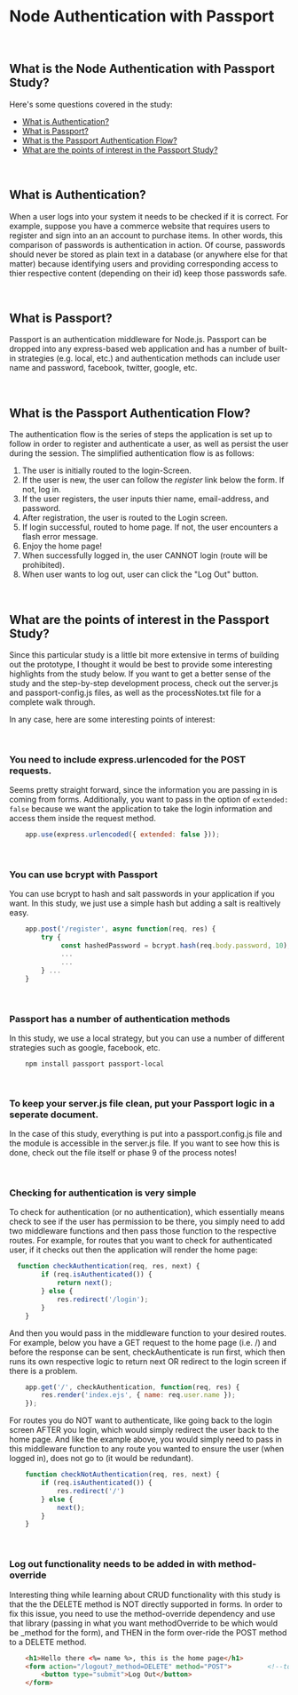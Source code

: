 # Node Authentication with Passport

<br>

## What is the Node Authentication with Passport Study?

Here's some questions covered in the study:

* [What is Authentication?](#What-is-Authentication)
* [What is Passport?](#What-is-Passport)
* [What is the Passport Authentication Flow?](#What-is-the-Passport-Authentication-Flow)
* [What are the points of interest in the Passport Study?](#What-are-the-points-of-interest-in-the-Passport-Study)

<br>

## What is Authentication?
When a user logs into your system it needs to be checked if it is correct. For example, suppose you have a commerce website that requires users to register and sign into an an account to purchase items. In other words, this comparison of passwords is authentication in action.  Of course, passwords should never be stored as plain text in a database (or anywhere else for that matter) because identifying users and providing corresponding access to thier respective content (depending on their id) keep those passwords safe. 

<br>

## What is Passport?
Passport is an authentication middleware for Node.js.  Passport can be dropped into any express-based web application and has a number of built-in strategies (e.g. local, etc.) and authentication methods can include user name and password, facebook, twitter, google, etc.

<br>

## What is the Passport Authentication Flow?
The authentication flow is the series of steps the application is set up to follow in order to register and authenticate a user, as well as persist the user during the session.  The simplified authentication flow is as follows:

1. The user is initially routed to the login-Screen.
2. If the user is new, the user can follow the *register* link below the form.  If not, log in.
3. If the user registers, the user inputs thier name, email-address, and password.
4. After registration, the user is routed to the Login screen.
5. If login successful, routed to home page.  If not, the user encounters a flash error message.
6. Enjoy the home page!
7. When successfully logged in, the user CANNOT login (route will be prohibited).
8. When user wants to log out, user can click the "Log Out" button.

<br>

## What are the points of interest in the Passport Study?
Since this particular study is a little bit more extensive in terms of building out the prototype, I thought it would be best to provide some interesting highlights from the study below.  If you want to get a better sense of the study and the step-by-step development process, check out the server.js and passport-config.js files, as well as the processNotes.txt file for a complete walk through.  

In any case, here are some interesting points of interest:

<br>

### You need to include express.urlencoded for the POST requests.
Seems pretty straight forward, since the information you are passing in is coming from forms.  Additionally, you want to pass in the option of ``` extended: false ``` because we want the application to take the login information and access them inside the request method.
```JavaScript
    app.use(express.urlencoded({ extended: false }));
```

<br>

### You can use bcrypt with Passport
You can use bcrypt to hash and salt passwords in your application if you want.  In this study, we just use a simple hash but adding a salt is realtively easy.
```JavaScript
    app.post('/register', async function(req, res) { 
        try {
             const hashedPassword = bcrypt.hash(req.body.password, 10);
             ...
             ...
        } ...
    }
```

<br>

### Passport has a number of authentication methods
In this study, we use a local strategy, but you can use a number of different strategies such as google, facebook, etc.
```
    npm install passport passport-local
```

<br>

### To keep your server.js file clean, put your Passport logic in a seperate document.
In the case of this study, everything is put into a passport.config.js file and the module is accessible in the server.js file.  If you want to see how this is done, check out the file itself or phase 9 of the process notes!

<br>

### Checking for authentication is very simple
To check for authentication (or no authentication), which essentially means check to see if the user has permission to be there, you simply need to add two middleware functions and then pass those function to the respective routes.  For example, for routes that you want to check for authenticated user, if it checks out then the application will render the home page:
```JavaScript
  function checkAuthentication(req, res, next) {  
        if (req.isAuthenticated()) {  
            return next();  
        } else {
            res.redirect('/login'); 
        }
    }
```
And then you would pass in the middleware function to your desired routes. For example, below you have a GET request to the home page (i.e. /) and before the response can be sent, checkAuthenticate is run first, which then runs its own respective logic to return next OR redirect to the login screen if there is a problem. 

```JavaScript
    app.get('/', checkAuthentication, function(req, res) {    
        res.render('index.ejs', { name: req.user.name });      
    });
```

For routes you do NOT want to authenticate, like going back to the login screen AFTER you login, which would simply redirect the user back to the home page. And like the example above, you would simply need to pass in this middleware function to any route you wanted to ensure the user (when logged in), does not go to (it would be redundant).
```JavaScript
    function checkNotAuthentication(req, res, next) {   
        if (req.isAuthenticated()) {       
            res.redirect('/')  
        } else {
            next();  
        }
    }
```

<br>

### Log out functionality needs to be added in with method-override
Interesting thing while learning about CRUD functionality with this study is that the the DELETE method is NOT directly supported in forms.  In order to fix this issue, you need to use the method-override dependency and use that library (passing in what you want methodOverride to be which would be _method for the form), and THEN in the form over-ride the POST method to a DELETE method.
```HTML
    <h1>Hello there <%= name %>, this is the home page</h1>
    <form action="/logout?_method=DELETE" method="POST">         <!--to logout, the "_method" overrides the method (i.e. POST) with DELETE-->
        <button type="submit">Log Out</button>
    </form>      
```